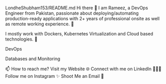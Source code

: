 LondheShubham153/README.md
Hi there 👋
I am Rameez, a DevOps Engineer from Pakistan, passionate about deploying/automating production-ready applications with 2+ years of professional onsite as well as remote working experience. 🎯

I mostly work with Dockers, Kubernetes Virtualization and Cloud based technologies. 🚀

     

DevOps
 

Databases and Monitoring
   
📫 How to reach me?
Visit my Website 🌐
Connect with me on LinkedIn 👨🏻‍💻
Follow me on Instagram ✨
Shoot Me an Email 💌

